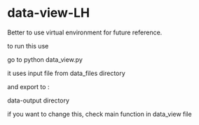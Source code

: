 # data-view-LH


Better to use virtual environment for future reference.

to run this use

go to 
python data_view.py

it uses input file from data_files directory

and export to :

data-output directory

if you want to change this, check main function in data_view file 
